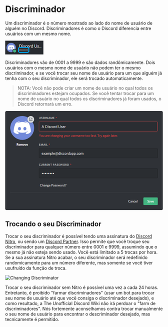 <!-- TITLE: [PT] Discriminador -->
<!-- SUBTITLE: Informação sobre discriminadores do Discord -->

# Discriminador
Um discriminador é o número mostrado ao lado do nome de usuário de alguém no Discord. Discriminadores é como o Discord diferencia entre usuários com um mesmo nome.

![Discriminator Example](/uploads/discriminator-example.png "Discriminator Example")

Discriminadores vão de 0001 a 9999 e são dados randômicamente. Dois usuários com o mesmo nome de usuário não podem ter o mesmo discriminador, e se você trocar seu nome de usuário para um que alguém já tenha com o seu discriminador, ele será trocado automaticamente.

 > NOTA: Você não pode criar um nome de usuário no qual todos os discriminadores estejam ocupados. Se você tentar trocar para um nome de usuário no qual todos os discriminadores já foram usados, o Discord retornará um erro.

![Usernamechange](/uploads/discriminator/usernamechange.png "Usernamechange")

## Trocando o seu Discriminador
Trocar o seu discriminador é possível tendo uma assinatura do [Discord Nitro](pt/nitro), ou sendo um [Discord Partner](pt/partner). Isso permite que você troque seu discriminador para qualquer número entre 0001 e 9999, assumindo que o mesmo já não esteja sendo usado. Você está limitado a 5 trocas por hora. Se a sua assinatura Nitro acabar, o seu discriminador será redefinido randomicamente para um número diferente, mas somente se você tiver usufruído da função de troca.

![Changing Discriminator](https://i.imgur.com/SuxuNHe.png "Changing Discriminator")

Trocar o seu discriminador sem Nitro é possível uma vez a cada 24 horas. Entretanto, é proibido "farmar discriminadores" (usar um bot para trocar seu nome de usuário até que você consiga o discriminador desejado), e como resultado, a The Unofficial Discord Wiki não irá perdoar o "farm de discriminadores". Nós fortemente aconselhamos contra trocar manualmente o seu nome de usuário para encontrar o descriminador desejado, mas tecnicamente é permitido.